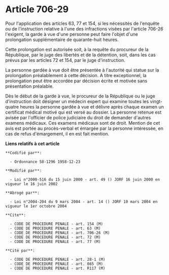 # Article 706-29

Pour l'application des articles 63, 77 et 154, si les nécessités de l'enquête ou de l'instruction relative à l'une des
infractions visées par l'article 706-26 l'exigent, la garde à vue d'une personne peut faire l'objet d'une prolongation
supplémentaire de quarante-huit heures.

Cette prolongation est autorisée soit, à la requête du procureur de la République, par le juge des libertés et de la
détention, soit, dans les cas prévus par les articles 72 et 154, par le juge d'instruction.

La personne gardée à vue doit être présentée à l'autorité qui statue sur la prolongation préalablement à cette décision. A
titre exceptionnel, la prolongation peut être accordée par décision écrite et motivée sans présentation préalable.

Dès le début de la garde à vue, le procureur de la République ou le juge d'instruction doit désigner un médecin expert qui
examine toutes les vingt-quatre heures la personne gardée à vue et délivre après chaque examen un certificat médical motivé
qui est versé au dossier. La personne retenue est avisée par l'officier de police judiciaire du droit de demander d'autres
examens médicaux. Ces examens médicaux sont de droit. Mention de cet avis est portée au procès-verbal et émargée par la
personne intéressée, en cas de refus d'émargement, il en est fait mention.

**Liens relatifs à cet article**

	**Codifié par**:

	  - Ordonnance 58-1296 1958-12-23

	**Modifié par**:

	  - Loi n°2000-516 du 15 juin 2000 - art. 49 () JORF 16 juin 2000 en vigueur le 16 juin 2002

	**Abrogé par**:

	  - Loi n°2004-204 du 9 mars 2004 - art. 14 () JORF 10 mars 2004 en vigueur le 1er octobre 2004

	**Cite**:

	  - CODE DE PROCEDURE PENALE - art. 154 (M)
	  - CODE DE PROCEDURE PENALE - art. 63 (M)
	  - CODE DE PROCEDURE PENALE - art. 706-26 (M)
	  - CODE DE PROCEDURE PENALE - art. 72 (M)
	  - CODE DE PROCEDURE PENALE - art. 77 (M)

	**Cité par**:

	  - CODE DE PROCEDURE PENALE - art. 28-1 (M)
	  - CODE DE PROCEDURE PENALE - art. 865 (M)
	  - CODE DE PROCEDURE PENALE - art. R117 (M)
